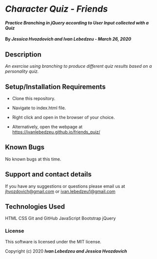  # _Character Quiz - Friends_

#### _Practice Branching in jQuery according to User Input collected with a Quiz_

#### By _**Jessica Hvozdovich and Ivan Lebedzeu - March 26, 2020**_

## Description

_An exercise using branching to produce different quiz results based on a personality quiz._

## Setup/Installation Requirements

* Clone this repository.
* Navigate to index.html file.
* Right click and open in the browser of your choice.

* Alternatively, open the webpage at https://ivanlebedzeu.github.io/friends_quiz/

## Known Bugs

No known bugs at this time.

## Support and contact details

If you have any suggestions or questions please email us at jhvozdovich@gmail.com or ivan.lebedzeu1@gmail.com

## Technologies Used

HTML
CSS
Git and GitHub
JavaScript
Bootstrap
jQuery

### License

This software is licensed under the MIT license.

Copyright (c) 2020 **_Ivan Lebedzeu and Jessica Hvozdovich_**